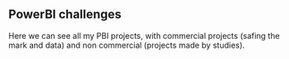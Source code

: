 ## PowerBI challenges

Here we can see all my PBI projects, with commercial projects (safing the mark and data) and non commercial (projects made by studies). 